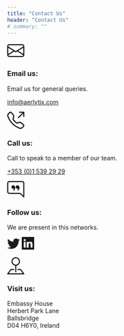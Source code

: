 ```yaml
---
title: "Contact Us"
header: "Contact Us"
# summary: ""
---
```


<article>
<div class="container col-md-12">
    <div class="row row-cols-1 row-cols-md-3 mb-3 text-center">
      <div class="col mb-4">
        <div class="card pt-5 pb-5 rounded-6">
            <div class="contact__icon mb-3">
            <svg class="brand-color" xmlns="http://www.w3.org/2000/svg" width="2.5rem" height="2.5rem" fill="currentColor" class="bi bi-envelope" viewBox="0 0 16 16">
  <path d="M0 4a2 2 0 0 1 2-2h12a2 2 0 0 1 2 2v8a2 2 0 0 1-2 2H2a2 2 0 0 1-2-2V4Zm2-1a1 1 0 0 0-1 1v.217l7 4.2 7-4.2V4a1 1 0 0 0-1-1H2Zm13 2.383-4.708 2.825L15 11.105V5.383Zm-.034 6.876-5.64-3.471L8 9.583l-1.326-.795-5.64 3.47A1 1 0 0 0 2 13h12a1 1 0 0 0 .966-.741ZM1 11.105l4.708-2.897L1 5.383v5.722Z"/>
</svg>
            </div>
            <h3>Email us:</h3>
            <p>Email us for general queries.</p>
            <p><a class="h4" href="mailto:info@aerlytix.com">info@aerlytix.com</a></p>
        </div>
      </div>
      <div class="col mb-4">
        <div class="card pt-5 pb-5 ps-3 pe-3 rounded-6">
            <div class="contact__icon mb-3">
            <svg class="brand-color" xmlns="http://www.w3.org/2000/svg" width="2.5rem" height="2.5rem" fill="currentColor" class="bi bi-telephone-outbound" viewBox="0 0 16 16">
  <path d="M3.654 1.328a.678.678 0 0 0-1.015-.063L1.605 2.3c-.483.484-.661 1.169-.45 1.77a17.568 17.568 0 0 0 4.168 6.608 17.569 17.569 0 0 0 6.608 4.168c.601.211 1.286.033 1.77-.45l1.034-1.034a.678.678 0 0 0-.063-1.015l-2.307-1.794a.678.678 0 0 0-.58-.122l-2.19.547a1.745 1.745 0 0 1-1.657-.459L5.482 8.062a1.745 1.745 0 0 1-.46-1.657l.548-2.19a.678.678 0 0 0-.122-.58L3.654 1.328zM1.884.511a1.745 1.745 0 0 1 2.612.163L6.29 2.98c.329.423.445.974.315 1.494l-.547 2.19a.678.678 0 0 0 .178.643l2.457 2.457a.678.678 0 0 0 .644.178l2.189-.547a1.745 1.745 0 0 1 1.494.315l2.306 1.794c.829.645.905 1.87.163 2.611l-1.034 1.034c-.74.74-1.846 1.065-2.877.702a18.634 18.634 0 0 1-7.01-4.42 18.634 18.634 0 0 1-4.42-7.009c-.362-1.03-.037-2.137.703-2.877L1.885.511zM11 .5a.5.5 0 0 1 .5-.5h4a.5.5 0 0 1 .5.5v4a.5.5 0 0 1-1 0V1.707l-4.146 4.147a.5.5 0 0 1-.708-.708L14.293 1H11.5a.5.5 0 0 1-.5-.5z"/>
</svg>
            </div>
            <h3>Call us:</h3>
            <p>Call to speak to a member of our team.</p>
            <p><a class="h4" href="tel:0035315392929">+353 (0)1 539 29 29</a></p>
        </div>
      </div>
      <div class="col mb-4">
        <div class="card pt-5 pb-5 rounded-6">
            <div class="contact__icon mb-3">
            <svg class="brand-color" xmlns="http://www.w3.org/2000/svg" width="2.5rem" height="2.5rem" fill="currentColor" class="bi bi-chat-right-quote" viewBox="0 0 16 16">
              <path d="M2 1a1 1 0 0 0-1 1v8a1 1 0 0 0 1 1h9.586a2 2 0 0 1 1.414.586l2 2V2a1 1 0 0 0-1-1H2zm12-1a2 2 0 0 1 2 2v12.793a.5.5 0 0 1-.854.353l-2.853-2.853a1 1 0 0 0-.707-.293H2a2 2 0 0 1-2-2V2a2 2 0 0 1 2-2h12z"/>
              <path d="M7.066 4.76A1.665 1.665 0 0 0 4 5.668a1.667 1.667 0 0 0 2.561 1.406c-.131.389-.375.804-.777 1.22a.417.417 0 1 0 .6.58c1.486-1.54 1.293-3.214.682-4.112zm4 0A1.665 1.665 0 0 0 8 5.668a1.667 1.667 0 0 0 2.561 1.406c-.131.389-.375.804-.777 1.22a.417.417 0 1 0 .6.58c1.486-1.54 1.293-3.214.682-4.112z"/>
            </svg>
            </div>
            <h3>Follow us:</h3>
            <p>We are present in this networks.</p>
            <p>
            <a class="link-dark mx-2" href="https://www.twitter.com/aerlytix">
                <svg xmlns="http://www.w3.org/2000/svg" width="1.85rem" height="1.85rem" fill="currentColor" class="bi bi-twitter" viewBox="0 0 16 16">
  <path d="M5.026 15c6.038 0 9.341-5.003 9.341-9.334 0-.14 0-.282-.006-.422A6.685 6.685 0 0 0 16 3.542a6.658 6.658 0 0 1-1.889.518 3.301 3.301 0 0 0 1.447-1.817 6.533 6.533 0 0 1-2.087.793A3.286 3.286 0 0 0 7.875 6.03a9.325 9.325 0 0 1-6.767-3.429 3.289 3.289 0 0 0 1.018 4.382A3.323 3.323 0 0 1 .64 6.575v.045a3.288 3.288 0 0 0 2.632 3.218 3.203 3.203 0 0 1-.865.115 3.23 3.23 0 0 1-.614-.057 3.283 3.283 0 0 0 3.067 2.277A6.588 6.588 0 0 1 .78 13.58a6.32 6.32 0 0 1-.78-.045A9.344 9.344 0 0 0 5.026 15z"/>
</svg></a>
            <a class="link-dark mx-2" href="https://www.linkedin.com/company/aerlytix">
                <svg xmlns="http://www.w3.org/2000/svg" width="1.85rem" height="1.85rem" fill="currentColor" class="bi bi-linkedin" viewBox="0 0 16 16">
  <path d="M0 1.146C0 .513.526 0 1.175 0h13.65C15.474 0 16 .513 16 1.146v13.708c0 .633-.526 1.146-1.175 1.146H1.175C.526 16 0 15.487 0 14.854V1.146zm4.943 12.248V6.169H2.542v7.225h2.401zm-1.2-8.212c.837 0 1.358-.554 1.358-1.248-.015-.709-.52-1.248-1.342-1.248-.822 0-1.359.54-1.359 1.248 0 .694.521 1.248 1.327 1.248h.016zm4.908 8.212V9.359c0-.216.016-.432.08-.586.173-.431.568-.878 1.232-.878.869 0 1.216.662 1.216 1.634v3.865h2.401V9.25c0-2.22-1.184-3.252-2.764-3.252-1.274 0-1.845.7-2.165 1.193v.025h-.016a5.54 5.54 0 0 1 .016-.025V6.169h-2.4c.03.678 0 7.225 0 7.225h2.4z"/>
</svg></a>
            </p>
        </div>
      </div>
      <div class="col-md-12 mb-4">
        <div class="card mb-4 rounded-6 contact-us__map-card">
          <div class="row g-0">
            <div class="col-md-4">
              <div class="card-body pt-5 pb-5">
                <div class="contact__icon mb-3">
                <svg class="brand-color" xmlns="http://www.w3.org/2000/svg" width="2.5rem" height="2.5rem" fill="currentColor" class="bi bi-pin-map" viewBox="0 0 16 16">
                  <path fill-rule="evenodd" d="M3.1 11.2a.5.5 0 0 1 .4-.2H6a.5.5 0 0 1 0 1H3.75L1.5 15h13l-2.25-3H10a.5.5 0 0 1 0-1h2.5a.5.5 0 0 1 .4.2l3 4a.5.5 0 0 1-.4.8H.5a.5.5 0 0 1-.4-.8l3-4z"/>
                  <path fill-rule="evenodd" d="M8 1a3 3 0 1 0 0 6 3 3 0 0 0 0-6zM4 4a4 4 0 1 1 4.5 3.969V13.5a.5.5 0 0 1-1 0V7.97A4 4 0 0 1 4 3.999z"/>
                </svg>
                </div>
                <h3>Visit us:</h3>
                <p>Embassy House<br/> Herbert Park Lane<br />Ballsbridge<br />D04 H6Y0, Ireland</p>
              </div>
            </div>
             <div class="col-md-8 bg-green">
              <div id="map-dublin" class="map-canvas rounded-left" data-lat="25.7617" data-lng="-80.1918" data-color="#0c66ff" style="height: 500px"></div>
            <script>
              var map = L.map("map-dublin").setView([53.328268, -6.231743], 17);
              L.tileLayer(
                "https://{s}.tile.openstreetmap.org/{z}/{x}/{y}.png",
                {
                  attribution:
                    '&copy; <a href="https://www.openstreetmap.org/copyright">OpenStreetMap</a> contributors',
                }
              ).addTo(map);
              var LeafIcon = L.Icon.extend({
                options: {
                  iconSize: [45, 120],
                },
              });
              var greenIcon = new LeafIcon({
                iconUrl: "/images/map-marker.svg",
              });
              L.marker([53.328268, -6.231743], { icon: greenIcon })
                .bindPopup(
                  "Embassy House, Herbert Park Lane, Ballsbridge, D04 H6Y0, Ireland"
                )
                .addTo(map);
            </script>
            </div>
          </div>
        </div>
      </div>
    </div>
</div>
</article>
